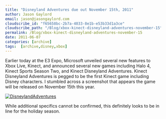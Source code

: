 ```yaml
---
title: "Disneyland Adventures due out November 15th, 2011"
author: Jason Gaylord
email: jason@jasongaylord.com
cloudscribe_id: "f65658bc-2b7a-4033-8e1b-e53b33d1a3ce"
cloudscribe_path: "/Blog/xbox-kinect-disneyland-adventures-november-15"
permalink: /Blog/xbox-kinect-disneyland-adventures-november-15
date: 2011-06-07
categories: [archive]
tags:  [archive,disney,xbox]
---
```


Earlier today at the E3 Expo, Microsoft unveiled several new features to Xbox Live, Kinect, and announced several new games including Halo 4, Kinect Sports Season Two, and Kinect Disneyland Adventures. Kinect Disneyland Adventures is pegged to be the first Kinect game including Disney characters. I stumbled across a screenshot that appears the game will be released on November 15th this year.

[![DisneylandAdventures](https://cdn.jasongaylord.com/images/2011/06/07/DisneylandAdventures_2.png "DisneylandAdventures")](https://cdn.jasongaylord.com/images/2011/06/07/DisneylandAdventures_2.png)

While additional specifics cannot be confirmed, this definitely looks to be in line for the holiday season.